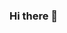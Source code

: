 ### Hi there 👋

<!--
**LeeSY99/LeeSY99** is a ✨ _special_ ✨ repository because its `README.md` (this file) appears on your GitHub profile.
![sangyoun's GitHub stats](https://github-readme-stats.vercel.app/api?username=LeeSY99&show_icons=true&theme=vue)
![Top Langs](https://github-readme-stats.vercel.app/api/top-langs/?username=LeeSY99&layout=compac&theme=vue)
Here are some ideas to get you started:

- 🔭 I’m currently working on ...
- 🌱 I’m currently learning ...
- 👯 I’m looking to collaborate on ...
- 🤔 I’m looking for help with ...
- 💬 Ask me about ...
- 📫 How to reach me: ...
- 😄 Pronouns: ...
- ⚡ Fun fact: ...
-->
